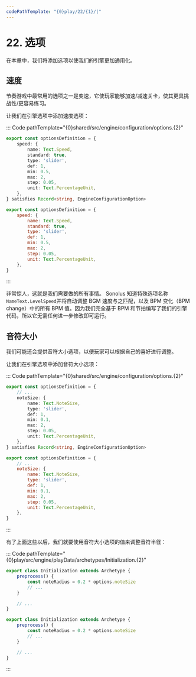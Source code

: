 ```yaml
---
codePathTemplate: "{0}play/22/{1}/|"
---
```


# 22. 选项

在本章中，我们将添加选项以使我们的引擎更加通用化。

## 速度

节奏游戏中最常用的选项之一是变速，它使玩家能够加速/减速关卡，使其更具挑战性/更容易练习。

让我们在引擎选项中添加速度选项：

::: Code pathTemplate="{0}shared/src/engine/configuration/options.{2}"

```ts
export const optionsDefinition = {
    speed: {
        name: Text.Speed,
        standard: true,
        type: 'slider',
        def: 1,
        min: 0.5,
        max: 2,
        step: 0.05,
        unit: Text.PercentageUnit,
    },
} satisfies Record<string, EngineConfigurationOption>
```

```js
export const optionsDefinition = {
    speed: {
        name: Text.Speed,
        standard: true,
        type: 'slider',
        def: 1,
        min: 0.5,
        max: 2,
        step: 0.05,
        unit: Text.PercentageUnit,
    },
}
```

:::

非常惊人，这就是我们需要做的所有事情。 Sonolus 知道特殊选项名称`NameText.LevelSpeed`并将自动调整 BGM 速度与之匹配，以及 BPM 变化（BPM change）中的所有 BPM 值。因为我们完全基于 BPM 和节拍编写了我们的引擎代码，所以它无需任何进一步修改即可运行。

## 音符大小

我们可能还会提供音符大小选项，以便玩家可以根据自己的喜好进行调整。

让我们在引擎选项中添加音符大小选项：

::: Code pathTemplate="{0}shared/src/engine/configuration/options.{2}"

```ts
export const optionsDefinition = {
    // ...
    noteSize: {
        name: Text.NoteSize,
        type: 'slider',
        def: 1,
        min: 0.1,
        max: 2,
        step: 0.05,
        unit: Text.PercentageUnit,
    },
} satisfies Record<string, EngineConfigurationOption>
```

```js
export const optionsDefinition = {
    // ...
    noteSize: {
        name: Text.NoteSize,
        type: 'slider',
        def: 1,
        min: 0.1,
        max: 2,
        step: 0.05,
        unit: Text.PercentageUnit,
    },
}
```

:::

有了上面这些以后，我们就要使用音符大小选项的值来调整音符半径：

::: Code pathTemplate="{0}play/src/engine/playData/archetypes/Initialization.{2}"

```ts
export class Initialization extends Archetype {
    preprocess() {
        const noteRadius = 0.2 * options.noteSize
        // ...
    }

    // ...
}
```

```js
export class Initialization extends Archetype {
    preprocess() {
        const noteRadius = 0.2 * options.noteSize
        // ...
    }

    // ...
}
```

:::
